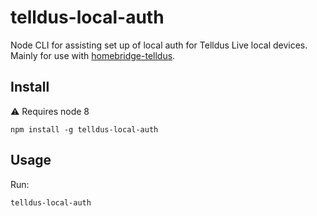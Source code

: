 # telldus-local-auth

Node CLI for assisting set up of local auth for Telldus Live local devices. Mainly for use with [homebridge-telldus](https://github.com/jchnlemon/homebridge-telldus).

## Install
⚠️ Requires node 8
```
npm install -g telldus-local-auth
```

## Usage
Run:
```
telldus-local-auth
```

